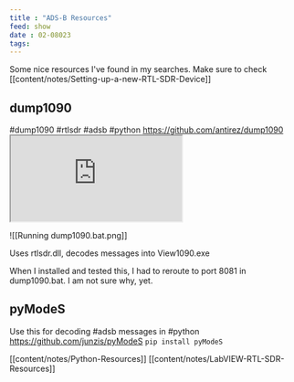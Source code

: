 ```yaml
---
title : "ADS-B Resources"
feed: show
date : 02-08023
tags:
---
```

Some nice resources I've found in my searches. Make sure to check [[content/notes/Setting-up-a-new-RTL-SDR-Device]]

## dump1090
#dump1090 #rtlsdr #adsb #python 
	https://github.com/antirez/dump1090
	<iframe src="https://github.com/antirez/dump1090">
	</iframe>
	
![[Running dump1090.bat.png]]

Uses rtlsdr.dll, decodes messages into View1090.exe

When I installed and tested this, I had to reroute to port 8081 in dump1090.bat. I am not sure why, yet.


## pyModeS
Use this for decoding #adsb messages in #python 
	https://github.com/junzis/pyModeS
	`pip install pyModeS`

[[content/notes/Python-Resources]]
[[content/notes/LabVIEW-RTL-SDR-Resources]]
